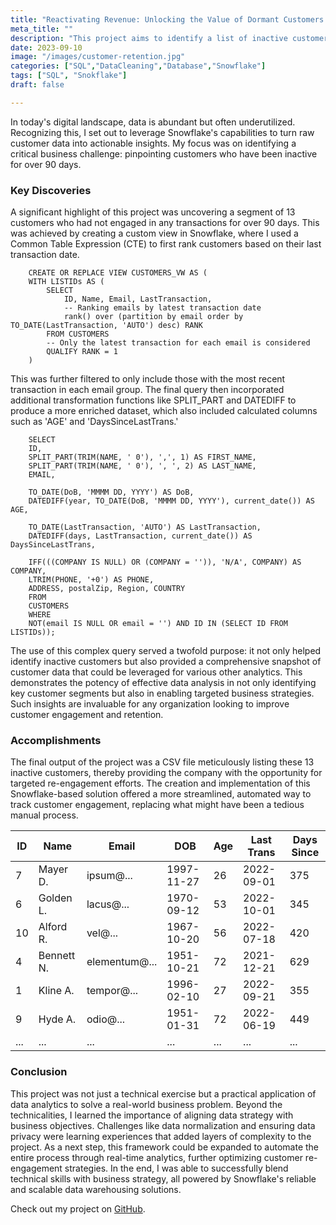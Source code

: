 ```yaml
---
title: "Reactivating Revenue: Unlocking the Value of Dormant Customers with Snowflake Analytics"
meta_title: ""
description: "This project aims to identify a list of inactive customers for the next marketing campaign. These are the customers who have not made any transactions in the last 90 days."
date: 2023-09-10
image: "/images/customer-retention.jpg"
categories: ["SQL","DataCleaning","Database","Snowflake"]
tags: ["SQL", "Snokflake"]
draft: false

---
```


In today's digital landscape, data is abundant but often underutilized. Recognizing this, I set out to leverage Snowflake's capabilities to turn raw customer data into actionable insights. My focus was on identifying a critical business challenge: pinpointing customers who have been inactive for over 90 days.

### Key Discoveries

A significant highlight of this project was uncovering a segment of 13 customers who had not engaged in any transactions for over 90 days. This was achieved by creating a custom view in Snowflake, where I used a Common Table Expression (CTE) to first rank customers based on their last transaction date. 

        CREATE OR REPLACE VIEW CUSTOMERS_VW AS (
        WITH LISTIDs AS (
            SELECT 
                ID, Name, Email, LastTransaction,
                -- Ranking emails by latest transaction date
                rank() over (partition by email order by TO_DATE(LastTransaction, 'AUTO') desc) RANK 
            FROM CUSTOMERS
            -- Only the latest transaction for each email is considered
            QUALIFY RANK = 1
        )

This was further filtered to only include those with the most recent transaction in each email group. The final query then incorporated additional transformation functions like SPLIT_PART and DATEDIFF to produce a more enriched dataset, which also included calculated columns such as 'AGE' and 'DaysSinceLastTrans.'

        SELECT 
        ID,
        SPLIT_PART(TRIM(NAME, ' 0'), ',', 1) AS FIRST_NAME,
        SPLIT_PART(TRIM(NAME, ' 0'), ', ', 2) AS LAST_NAME,
        EMAIL,

        TO_DATE(DoB, 'MMMM DD, YYYY') AS DoB,
        DATEDIFF(year, TO_DATE(DoB, 'MMMM DD, YYYY'), current_date()) AS AGE,

        TO_DATE(LastTransaction, 'AUTO') AS LastTransaction,
        DATEDIFF(days, LastTransaction, current_date()) AS DaysSinceLastTrans,

        IFF(((COMPANY IS NULL) OR (COMPANY = '')), 'N/A', COMPANY) AS COMPANY,
        LTRIM(PHONE, '+0') AS PHONE,
        ADDRESS, postalZip, Region, COUNTRY
        FROM
        CUSTOMERS
        WHERE
        NOT(email IS NULL OR email = '') AND ID IN (SELECT ID FROM LISTIDs));


The use of this complex query served a twofold purpose: it not only helped identify inactive customers but also provided a comprehensive snapshot of customer data that could be leveraged for various other analytics. This demonstrates the potency of effective data analysis in not only identifying key customer segments but also in enabling targeted business strategies. Such insights are invaluable for any organization looking to improve customer engagement and retention.

### Accomplishments 
The final output of the project was a CSV file meticulously listing these 13 inactive customers, thereby providing the company with the opportunity for targeted re-engagement efforts. The creation and implementation of this Snowflake-based solution offered a more streamlined, automated way to track customer engagement, replacing what might have been a tedious manual process.

| ID | Name          | Email               | DOB       | Age | Last Trans  | Days Since |
|----|---------------|---------------------|-----------|-----|-------------|------------|
| 7  | Mayer D.      | ipsum@...            | 1997-11-27| 26  | 2022-09-01  | 375        |
| 6  | Golden L.     | lacus@...            | 1970-09-12| 53  | 2022-10-01  | 345        |
| 10 | Alford R.     | vel@...              | 1967-10-20| 56  | 2022-07-18  | 420        |
| 4  | Bennett N.    | elementum@...        | 1951-10-21| 72  | 2021-12-21  | 629        |
| 1  | Kline A.      | tempor@...           | 1996-02-10| 27  | 2022-09-21  | 355        |
| 9  | Hyde A.       | odio@...             | 1951-01-31| 72  | 2022-06-19  | 449        |
| ...| ...           | ...                  | ...       | ... | ...         | ...        |

 

### Conclusion
This project was not just a technical exercise but a practical application of data analytics to solve a real-world business problem. Beyond the technicalities, I learned the importance of aligning data strategy with business objectives. Challenges like data normalization and ensuring data privacy were learning experiences that added layers of complexity to the project. As a next step, this framework could be expanded to automate the entire process through real-time analytics, further optimizing customer re-engagement strategies. In the end, I was able to successfully blend technical skills with business strategy, all powered by Snowflake's reliable and scalable data warehousing solutions.

Check out my project on [GitHub](https://github.com/MarieM1202/CustomerRetention-SQL-Snowflake).
